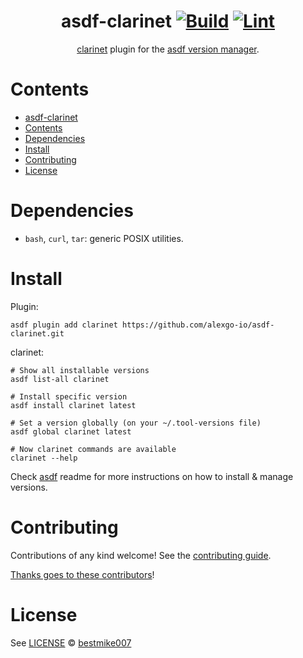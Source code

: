 <div align="center">

# asdf-clarinet [![Build](https://github.com/alexgo-io/asdf-clarinet/actions/workflows/build.yml/badge.svg)](https://github.com/alexgo-io/asdf-clarinet/actions/workflows/build.yml) [![Lint](https://github.com/alexgo-io/asdf-clarinet/actions/workflows/lint.yml/badge.svg)](https://github.com/alexgo-io/asdf-clarinet/actions/workflows/lint.yml)

[clarinet](https://github.com/hirosystems/clarinet/releases) plugin for the [asdf version manager](https://asdf-vm.com).

</div>

# Contents

- [asdf-clarinet  ](#asdf-clarinet--)
- [Contents](#contents)
- [Dependencies](#dependencies)
- [Install](#install)
- [Contributing](#contributing)
- [License](#license)

# Dependencies

- `bash`, `curl`, `tar`: generic POSIX utilities.

# Install

Plugin:

```shell
asdf plugin add clarinet https://github.com/alexgo-io/asdf-clarinet.git
```

clarinet:

```shell
# Show all installable versions
asdf list-all clarinet

# Install specific version
asdf install clarinet latest

# Set a version globally (on your ~/.tool-versions file)
asdf global clarinet latest

# Now clarinet commands are available
clarinet --help
```

Check [asdf](https://github.com/asdf-vm/asdf) readme for more instructions on how to
install & manage versions.

# Contributing

Contributions of any kind welcome! See the [contributing guide](contributing.md).

[Thanks goes to these contributors](https://github.com/bestmike007/asdf-clarinet/graphs/contributors)!

# License

See [LICENSE](LICENSE) © [bestmike007](https://github.com/bestmike007/)
